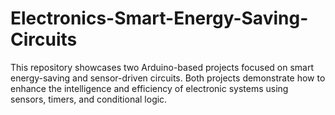 # Electronics-Smart-Energy-Saving-Circuits
This repository showcases two Arduino-based projects focused on smart energy-saving and sensor-driven circuits. Both projects demonstrate how to enhance the intelligence and efficiency of electronic systems using sensors, timers, and conditional logic.
